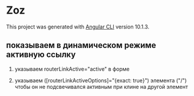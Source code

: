 # Zoz

This project was generated with [Angular CLI](https://github.com/angular/angular-cli) version 10.1.3.

## показываем в динамическом режиме активную ссылку

1. указываем routerLinkActive="active" в форме

2. указываем ([routerLinkActiveOptions]="{exact: true}") элемента ("/") чтобы он не подсвечивался активным при клине на другой элемент
